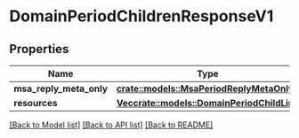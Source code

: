 # DomainPeriodChildrenResponseV1

## Properties

Name | Type | Description | Notes
------------ | ------------- | ------------- | -------------
**msa_reply_meta_only** | [**crate::models::MsaPeriodReplyMetaOnly**](msa.ReplyMetaOnly.md) |  |
**resources** | [**Vec<crate::models::DomainPeriodChildLink>**](domain.ChildLink.md) |  |

[[Back to Model list]](./README.md#documentation-for-models) [[Back to API list]](./README.md#documentation-for-api-endpoints) [[Back to README]](../README.md)
